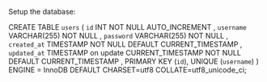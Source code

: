 Setup the database:

CREATE TABLE `users` ( 
  `id` INT NOT NULL AUTO_INCREMENT ,
  `username` VARCHAR(255) NOT NULL ,
  `password` VARCHAR(255) NOT NULL ,
  `created_at` TIMESTAMP NOT NULL DEFAULT CURRENT_TIMESTAMP ,
  `updated_at` TIMESTAMP on update CURRENT_TIMESTAMP NOT NULL DEFAULT CURRENT_TIMESTAMP ,
  PRIMARY KEY (`id`), UNIQUE (`username`)
) ENGINE = InnoDB DEFAULT CHARSET=utf8 COLLATE=utf8_unicode_ci;